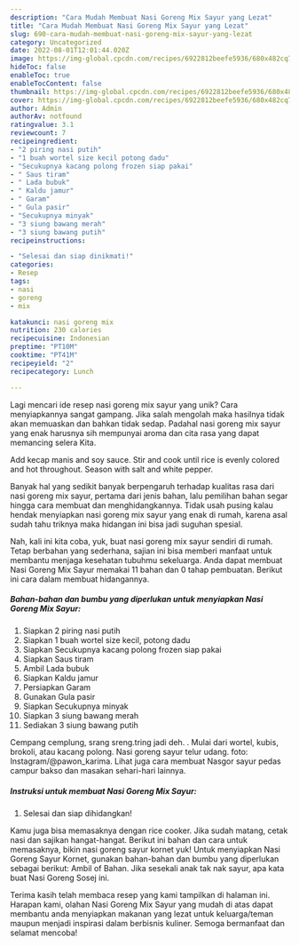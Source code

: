 ```yaml
---
description: "Cara Mudah Membuat Nasi Goreng Mix Sayur yang Lezat"
title: "Cara Mudah Membuat Nasi Goreng Mix Sayur yang Lezat"
slug: 690-cara-mudah-membuat-nasi-goreng-mix-sayur-yang-lezat
category: Uncategorized
date: 2022-08-01T12:01:44.020Z
image: https://img-global.cpcdn.com/recipes/6922812beefe5936/680x482cq70/nasi-goreng-mix-sayur-foto-resep-utama.jpg
hideToc: false
enableToc: true
enableTocContent: false
thumbnail: https://img-global.cpcdn.com/recipes/6922812beefe5936/680x482cq70/nasi-goreng-mix-sayur-foto-resep-utama.jpg
cover: https://img-global.cpcdn.com/recipes/6922812beefe5936/680x482cq70/nasi-goreng-mix-sayur-foto-resep-utama.jpg
author: Admin
authorAv: notfound
ratingvalue: 3.1
reviewcount: 7
recipeingredient:
- "2 piring nasi putih"
- "1 buah wortel size kecil potong dadu"
- "Secukupnya kacang polong frozen siap pakai"
- " Saus tiram"
- " Lada bubuk"
- " Kaldu jamur"
- " Garam"
- " Gula pasir"
- "Secukupnya minyak"
- "3 siung bawang merah"
- "3 siung bawang putih"
recipeinstructions:

- "Selesai dan siap dinikmati!"
categories:
- Resep
tags:
- nasi
- goreng
- mix

katakunci: nasi goreng mix 
nutrition: 230 calories
recipecuisine: Indonesian
preptime: "PT10M"
cooktime: "PT41M"
recipeyield: "2"
recipecategory: Lunch

---
```





Lagi mencari ide resep nasi goreng mix sayur yang unik? Cara menyiapkannya sangat gampang. Jika salah mengolah maka hasilnya tidak akan memuaskan dan bahkan tidak sedap. Padahal nasi goreng mix sayur yang enak harusnya sih mempunyai aroma dan cita rasa yang dapat memancing selera Kita.





Add kecap manis and soy sauce. Stir and cook until rice is evenly colored and hot throughout. Season with salt and white pepper.

Banyak hal yang sedikit banyak berpengaruh terhadap kualitas rasa dari nasi goreng mix sayur, pertama dari jenis bahan, lalu pemilihan bahan segar hingga cara membuat dan menghidangkannya. Tidak usah pusing kalau hendak menyiapkan nasi goreng mix sayur yang enak di rumah, karena asal sudah tahu triknya maka hidangan ini bisa jadi suguhan spesial.






Nah, kali ini kita coba, yuk, buat nasi goreng mix sayur sendiri di rumah. Tetap berbahan yang sederhana, sajian ini bisa memberi manfaat untuk membantu menjaga kesehatan tubuhmu sekeluarga. Anda dapat membuat Nasi Goreng Mix Sayur memakai 11 bahan dan 0 tahap pembuatan. Berikut ini cara dalam membuat hidangannya.

<!--inarticleads1-->

##### Bahan-bahan dan bumbu yang diperlukan untuk menyiapkan Nasi Goreng Mix Sayur:

1. Siapkan 2 piring nasi putih
1. Siapkan 1 buah wortel size kecil, potong dadu
1. Siapkan Secukupnya kacang polong frozen siap pakai
1. Siapkan  Saus tiram
1. Ambil  Lada bubuk
1. Siapkan  Kaldu jamur
1. Persiapkan  Garam
1. Gunakan  Gula pasir
1. Siapkan Secukupnya minyak
1. Siapkan 3 siung bawang merah
1. Sediakan 3 siung bawang putih


Cempang cemplung, srang sreng.tring jadi deh. . Mulai dari wortel, kubis, brokoli, atau kacang polong. Nasi goreng sayur telur udang. foto: Instagram/@pawon_karima. Lihat juga cara membuat Nasgor sayur pedas campur bakso dan masakan sehari-hari lainnya. 

<!--inarticleads2-->

##### Instruksi untuk membuat Nasi Goreng Mix Sayur:


1. Selesai dan siap dihidangkan!

Kamu juga bisa memasaknya dengan rice cooker. Jika sudah matang, cetak nasi dan sajikan hangat-hangat. Berikut ini bahan dan cara untuk memasaknya, bikin nasi goreng sayur kornet yuk! Untuk menyiapkan Nasi Goreng Sayur Kornet, gunakan bahan-bahan dan bumbu yang diperlukan sebagai berikut: Ambil of Bahan. Jika sesekali anak tak nak sayur, apa kata buat Nasi Goreng Sosej ini. 

Terima kasih telah membaca resep yang kami tampilkan di halaman ini. Harapan kami, olahan Nasi Goreng Mix Sayur yang mudah di atas dapat membantu anda menyiapkan makanan yang lezat untuk keluarga/teman maupun menjadi inspirasi dalam berbisnis kuliner. Semoga bermanfaat dan selamat mencoba!
